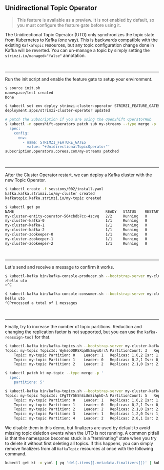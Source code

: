 ## Unidirectional Topic Operator

> This feature is available as a preview.
> It is not enabled by default, so you must configure the feature gate before using it.

The Unidirectional Topic Operator (UTO) only synchronizes the topic state from Kubernetes to Kafka (one way).
This is backwards compatible with the existing `KafkaTopic` resources, but any topic configuration change done in Kafka will be reverted.
You can un-manage a topic by simply setting the `strimzi.io/managed="false"` annotation.

<br>

---
Run the init script and enable the feature gate to setup your environment.

```sh
$ source init.sh
namespace/test created
Done

$ kubectl set env deploy strimzi-cluster-operator STRIMZI_FEATURE_GATES="+UnidirectionalTopicOperator"
deployment.apps/strimzi-cluster-operator updated

# patch the Subscription if you are using the OpenShift OperatorHub
$ kubectl -n openshift-operators patch sub my-streams --type merge -p '
  spec:
    config:
      env:
        - name: STRIMZI_FEATURE_GATES
          value: "+UnidirectionalTopicOperator"'
subscription.operators.coreos.com/my-streams patched
```

<br>

---
After the Cluster Operator restart, we can deploy a Kafka cluster with the new Topic Operator.

```sh
$ kubectl create -f sessions/002/install.yaml
kafka.kafka.strimzi.io/my-cluster created
kafkatopic.kafka.strimzi.io/my-topic created

$ kubectl get po
NAME                                          READY   STATUS    RESTARTS   AGE
my-cluster-entity-operator-564cbdb7cc-4scvq   2/2     Running   0          35s
my-cluster-kafka-0                            1/1     Running   0          64s
my-cluster-kafka-1                            1/1     Running   0          64s
my-cluster-kafka-2                            1/1     Running   0          64s
my-cluster-zookeeper-0                        1/1     Running   0          100s
my-cluster-zookeeper-1                        1/1     Running   0          100s
my-cluster-zookeeper-2                        1/1     Running   0          100s
```

<br>

---
Let's send and receive a message to confirm it works.

```sh
$ kubectl-kafka bin/kafka-console-producer.sh --bootstrap-server my-cluster-kafka-bootstrap:9092 --topic my-topic
>hello uto
>^C

$ kubectl-kafka bin/kafka-console-consumer.sh --bootstrap-server my-cluster-kafka-bootstrap:9092 --topic my-topic --from-beginning
hello uto
^CProcessed a total of 1 messages
```

<br>

---
Finally, try to increase the number of topic partitions.
Reduction and changing the replication factor is not supported, but you can use the `kafka-reassign-tool` for that.

```sh
$ kubectl-kafka bin/kafka-topics.sh --bootstrap-server my-cluster-kafka-bootstrap:9092 --topic my-topic --describe
Topic: my-topic	TopicId: WyhsoDQRSXqa8k2myxQrrA	PartitionCount: 3	ReplicationFactor: 3	Configs: min.insync.replicas=2,message.format.version=3.0-IV1
	Topic: my-topic	Partition: 0	Leader: 1	Replicas: 1,0,2	Isr: 1,0,2
	Topic: my-topic	Partition: 1	Leader: 0	Replicas: 0,2,1	Isr: 0,2,1
	Topic: my-topic	Partition: 2	Leader: 2	Replicas: 2,1,0	Isr: 2,1,0

$ kubectl patch kt my-topic --type merge -p '
  spec:
    partitions: 5'

$ kubectl-kafka bin/kafka-topics.sh --bootstrap-server my-cluster-kafka-bootstrap:9092 --topic my-topic --describe
Topic: my-topic	TopicId: CPgTTY5hShSiUn8iApkD-A	PartitionCount: 5	ReplicationFactor: 3	Configs: min.insync.replicas=2,message.format.version=3.0-IV1
	Topic: my-topic	Partition: 0	Leader: 1	Replicas: 1,0,2	Isr: 1,0,2
	Topic: my-topic	Partition: 1	Leader: 0	Replicas: 0,2,1	Isr: 0,2,1
	Topic: my-topic	Partition: 2	Leader: 2	Replicas: 2,1,0	Isr: 2,1,0
	Topic: my-topic	Partition: 3	Leader: 1	Replicas: 1,2,0	Isr: 1,2,0
	Topic: my-topic	Partition: 4	Leader: 2	Replicas: 2,0,1	Isr: 2,0,1
```

We disable them in this demo, but finalizers are used by default to avoid missing topic deletion events when the UTO is not running.
A common pitfall is that the namespace becomes stuck in a "terminating" state when you try to delete it without first deleting all topics.
If this happens, you can simply remove finalizers from all `KafkaTopic` resources at once with the following command.

```sh
kubectl get kt -o yaml | yq 'del(.items[].metadata.finalizers[])' | kubectl apply -f -
```
